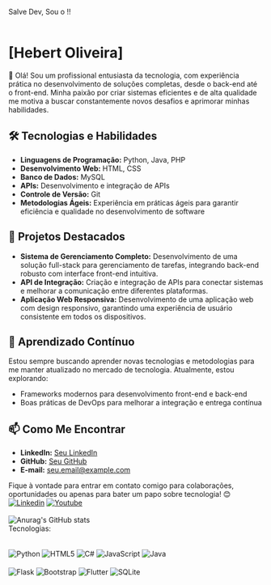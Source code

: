 Salve Dev, Sou o !!<br><br>
# [Hebert Oliveira]

👋 Olá! Sou um profissional entusiasta da tecnologia, com experiência prática no desenvolvimento de soluções completas, desde o back-end até o front-end. Minha paixão por criar sistemas eficientes e de alta qualidade me motiva a buscar constantemente novos desafios e aprimorar minhas habilidades.

## 🛠️ Tecnologias e Habilidades

- **Linguagens de Programação:** Python, Java, PHP
- **Desenvolvimento Web:** HTML, CSS
- **Banco de Dados:** MySQL
- **APIs:** Desenvolvimento e integração de APIs
- **Controle de Versão:** Git
- **Metodologias Ágeis:** Experiência em práticas ágeis para garantir eficiência e qualidade no desenvolvimento de software

## 🚀 Projetos Destacados

- **Sistema de Gerenciamento Completo:** Desenvolvimento de uma solução full-stack para gerenciamento de tarefas, integrando back-end robusto com interface front-end intuitiva.
- **API de Integração:** Criação e integração de APIs para conectar sistemas e melhorar a comunicação entre diferentes plataformas.
- **Aplicação Web Responsiva:** Desenvolvimento de uma aplicação web com design responsivo, garantindo uma experiência de usuário consistente em todos os dispositivos.

## 🌱 Aprendizado Contínuo

Estou sempre buscando aprender novas tecnologias e metodologias para me manter atualizado no mercado de tecnologia. Atualmente, estou explorando:

- Frameworks modernos para desenvolvimento front-end e back-end
- Boas práticas de DevOps para melhorar a integração e entrega contínua

## 📫 Como Me Encontrar

- **LinkedIn:** [Seu LinkedIn](https://www.linkedin.com/in/seu-perfil)
- **GitHub:** [Seu GitHub](https://github.com/seu-usuario)
- **E-mail:** seu.email@example.com

Fique à vontade para entrar em contato comigo para colaborações, oportunidades ou apenas para bater um papo sobre tecnologia! 😊
[![Linkedin](https://img.shields.io/badge/LinkedIn-0077B5?style=for-the-badge&logo=linkedin&logoColor=white)](https://www.linkedin.com/in/hebert-oliveira-24a8aa2b3)
[![Youtube](https://img.shields.io/badge/YouTube-FF0000?style=for-the-badge&logo=youtube&logoColor=white)](https://www.youtube.com/channel/UCD3IZ63lgIP0vqmbHHgZoNg)<br><br>
![Anurag's GitHub stats](https://github-readme-stats.vercel.app/api?username=HebSODev&theme=dark&show_icons=true)<br>
Tecnologias:
<div style="display: inline_block"><br>
<img align="center" alt="Python" src="https://img.shields.io/badge/Python-3776AB?style=for-the-badge&logo=python&logoColor=white" />
<img align="center" alt="HTML5" src="https://img.shields.io/badge/HTML-239120?style=for-the-badge&logo=html5&logoColor=white" />
<img align="center" alt="C#" src="https://img.shields.io/badge/C%23-239120?style=for-the-badge&logo=c-sharp&logoColor=white" />
<img align="center" alt="JavaScript" src="https://img.shields.io/badge/JavaScript-323330?style=for-the-badge&logo=javascript&logoColor=F7DF1E" />
<img align="center" alt="Java" src="https://img.shields.io/badge/Java-ED8B00?style=for-the-badge&logo=openjdk&logoColor=white" /><br><br>
<img align="center" alt="Flask" src="https://img.shields.io/badge/Flask-000000?style=for-the-badge&logo=flask&logoColor=white" />
<img align="center" alt="Bootstrap" src="https://img.shields.io/badge/Bootstrap-563D7C?style=for-the-badge&logo=bootstrap&logoColor=white" />
<img align="center" alt="Flutter" src="https://img.shields.io/badge/Flutter-02569B?style=for-the-badge&logo=flutter&logoColor=white" />
<img align="center" alt="SQLite" src="https://img.shields.io/badge/SQLite-07405E?style=for-the-badge&logo=sqlite&logoColor=white"/>
</div><br>

